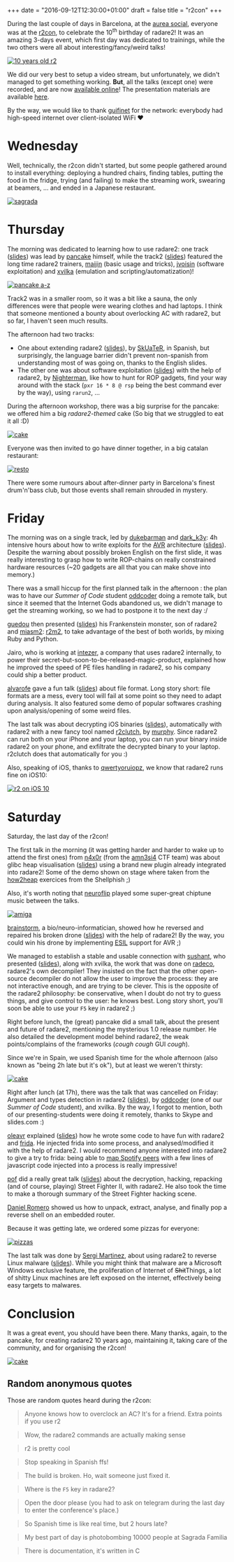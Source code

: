 +++
date = "2016-09-12T12:30:00+01:00"
draft = false
title = "r2con"
+++

During the last couple of days in Barcelona, at the [aurea social](http://www.aureasocial.org/), everyone was at the [r2con]( http://rada.re/con ), to celebrate the 10<sup>th</sup> birthday of radare2! It was an amazing 3-days event, which first day was dedicated to trainings, while the two others were all about interesting/fancy/weird talks!

[![10 years old r2](/blog/images/r2con_10yold.jpg)](/blog/images/r2con_10yold.jpg)

We did our very best to setup a video stream, but unfortunately, we didn't
managed to get something working. **But**, all the talks (except one) were
recorded, and are now [available
online](https://www.youtube.com/channel/UC3G6k7XfTgcWD2PJR8qJSkQ/videos?sort=dd&shelf_id=0&view=0)!
The presentation materials are available
[here](https://github.com/radareorg/r2con).

By the way, we would like to thank [guifinet](https://guifi.net/en) for the network: everybody had high-speed internet over client-isolated WiFi ♥ 

# Wednesday

Well, technically, the r2con didn't started, but some people gathered around to install everything: deploying a hundred chairs, finding tables, putting the food in the fridge, trying (and failing) to make the streaming work, swearing at beamers, … and ended in a Japanese restaurant.

[![sagrada](/blog/images/r2con_sagrada.jpg)](/blog/images/r2con_sagrada.jpg)

# Thursday

The morning was dedicated to learning how to use radare2: one track
([slides](https://github.com/radareorg/r2con/tree/master/2016/trainings/02-a-to-z)) was lead by
[pancake](https://twitter.com/trufae) himself, while the track2
([slides](https://github.com/radareorg/r2con/tree/master/2016/trainings/01-intro)) featured the long time radare2 trainers, [maijin](https://twitter.com/maijin212) (basic usage and tricks), [jvoisin](https://dustri.org) (software exploitation) and [xvilka](https://twitter.com/akochkov) (emulation and scripting/automatization)!

[![pancake a-z](/blog/images/r2con_a2z.jpg)](/blog/images/r2con_a2z.jpg)

Track2 was in a smaller room, so it was a bit like a sauna, the only differences were that people were wearing clothes and had laptops. I think that someone mentioned a bounty about overlocking AC with radare2, but so far, I haven't seen much results.  

The afternoon had two tracks:

- One about extending radare2
  ([slides](https://github.com/radareorg/r2con/tree/master/2016/trainings/04-plugin-esil)), by [SkUaTeR](https://twitter.com/sanguinawer), in Spanish, but surprisingly, the language barrier didn't prevent non-spanish from understanding most of was going on, thanks to the English slides.
- The other one was about software exploitation
  ([slides](https://github.com/radareorg/r2con/tree/master/2016/trainings/03-linux-xpl)) with the help of radare2, by [Nighterman](https://twitter.com/NighterMan), like how to hunt for ROP gadgets, find your way around with the stack (`pxr 16 * 8 @ rsp` being the best command ever by the way), using `rarun2`, …

During the afternoon workshop, there was a big surprise for the pancake: we offered him a big *radare2-themed* cake (So big that we struggled to eat it all :D)

[![cake](/blog/images/r2con_cake.jpg)](/blog/images/r2con_cake.jpg)

Everyone was then invited to go have dinner together, in a big catalan restaurant:

[![resto](/blog/images/r2con_resto.jpg)](/blog/images/r2con_resto.jpg)

There were some rumours about after-dinner party in Barcelona's finest drum'n'bass club, but those events shall remain shrouded in mystery.

# Friday

The morning was on a single track, led by
[dukebarman](https://twitter.com/dukebarman) and
[dark_k3y](https://twitter.com/dark_k3y): 4h intensive hours about how to write
exploits for the [AVR](https://en.wikipedia.org/wiki/Atmel_AVR) architecture
([slides](https://github.com/radareorg/r2con/tree/master/2016/trainings/05-avr-explotation)). Despite the warning about possibly broken English on the first slide, it was really interesting to grasp how to write ROP-chains on really constrained hardware resources (~20 gadgets are all that you can make shove into memory.)

There was a small hiccup for the first planned talk in the afternoon : the plan
was to have our *Summer of Code* student
[oddcoder](https://twitter.com/anoddcoder) doing a remote talk, but since it seemed that the Internet Gods abandoned us, we didn't manage to get the streaming working, so we had to postpone it to the next day :/

[guedou](https://twitter.com/guedou) then presented
([slides](https://github.com/radareorg/r2con/tree/master/2016/talks/02-r2m2)) his Frankenstein monster, son of radare2 and [miasm2](https://github.com/cea-sec/miasm): [r2m2](https://github.com/guedou/r2m2), to take advantage of the best of both worlds, by mixing Ruby and Python.

Jairo, who is working at [intezer](Intezer), a company that uses radare2 internally, to power their secret-but-soon-to-be-released-magic-product, explained how he improved the speed of PE files handling in radare2, so his company could ship a better product.

[alvarofe](https://twitter.com/alvaro_fe) gave a fun talk
([slides](https://github.com/radareorg/r2con/tree/master/2016/talks/03-fileformats)) about file format. Long story short: file formats are a mess, every tool will fail at some point so they need to adapt during analysis. It also featured some demo of popular softwares crashing upon analysis/opening of some weird files.

The last talk was about decrypting iOS binaries
([slides](https://github.com/radareorg/r2con/tree/master/2016/talks/04-r2clutch)), automatically with radare2 with a new fancy tool named [r2clutch](https://github.com/as0ler/r2clutch), by [murphy](https://twitter.com/as0ler). Since radare2 can run both on your iPhone and your laptop, you can run your binary inside radare2 on your phone, and exfiltrate the decrypted binary to your laptop. r2clutch does that automatically for you :)

Also, speaking of iOS, thanks to
[qwertyoruiopz](https://twitter.com/qwertyoruiopz), we know that radare2 runs
fine on iOS10:

[![r2 on iOS 10](/blog/images/r2con_ios10.jpg)](/blog/images/r2con_iso10.jpg)

# Saturday

Saturday, the last day of the r2con!

The first talk in the morning (it was getting harder and harder to wake up to
attend the first ones) from [n4x0r](https://twitter.com/n4x0r_) (from the
[amn3si4](https://www.amn3s1a.com) CTF team) was about glibc heap visualisation
([slides](https://github.com/radareorg/r2con/tree/master/2016/talks/05-HeapAnalysis)) using a brand new plugin already integrated into radare2! Some of the demo shown on stage where taken from the [how2heap](https://github.com/shellphish/how2heap) exercices from the Shellphish ;)

Also, it's worth noting that [neuroflip](https://twitter.com/neuroflip) played some super-great chiptune music between the talks.

[![amiga](/blog/images/r2con_amiga.jpg)](/blog/images/r2con_amiga.jpg)

[brainstorm](http://blogs.nopcode.org/about/), a bio/neuro-informatician,
showed how he reversed and repaired his broken drone
([slides](https://github.com/radareorg/r2con/tree/master/2016/talks/06-drone)) with the help of radare2! By the way, you could win his drone by implementing [ESIL](https://github.com/radare/radare2book/blob/master/esil.md) support for AVR ;)

We managed to establish a stable and usable connection with
[sushant](https://twitter.com/_sushant94), who presented
([slides](https://github.com/radareorg/r2con/tree/master/2016/talks/07-radeco)), along with xvilka, the work that was done on [radeco](https://github.com/radare/radeco-lib), radare2's own decompiler! They insisted on the fact that the other open-source decompiler do not allow the user to improve the process: they are not interactive enough, and are trying to be clever. This is the opposite of the radare2 philosophy: be conservative, when I doubt do not try to guess things, and give control to the user: he knows best.
Long story short, you'll soon be able to use your `F5` key in radare2 ;)

Right before lunch, the (great) pancake did a small talk, about the present and future of radare2, mentioning the mysterious 1.0 release number. He also detailed the development model behind radare2, the weak points/complains of the frameworks (*cough cough* GUI *cough*).

Since we're in Spain, we used Spanish time for the whole afternoon (also known
as "being 2h late but it's ok"), but at least we weren't thirsty:

[![cake](/blog/images/r2con_calimucho.jpg)](/blog/images/r2con_calimucho.jpg)

Right after lunch (at 17h), there was the talk that was cancelled on Friday:
Argument and types detection in radare2
([slides](https://github.com/radareorg/r2con/tree/master/2016/talks/01-GSoC-RSoC)), by [oddcoder](https://www.oddcoder.com/ ) (one of our *Summer of Code* student), and xvilka. By the way, I forgot to mention, both of our presenting-students were doing it remotely, thanks to Skype and slides.com :) 

[oleavr](https://twitter.com/oleavr) explained
([slides](https://github.com/radareorg/r2con/tree/master/2016/talks/08-r2frida)) how he wrote some code to have fun with radare2 and [frida](http://frida.re). He injected frida into some process, and analysed/modified it with the help of radare2. I would recommend anyone interested into radare2 to give a try to frida: being able to [map Spotify peers](http://www.frida.re/docs/presentations/ncn-2015-cross-platform-reversing-with-frida.pdf) with a few lines of javascript code injected into a process is really impressive!

[pof]( https://twitter.com/pof ) did a really great talk
([slides](https://github.com/radareorg/r2con/tree/master/2016/talks/09-StreetFighter2X)) about the decryption, hacking, repacking (and of course, playing) Street Fighter II, with radare2. He also took the time to make a thorough summary of the Street Fighter hacking scene.

[Daniel Romero](https://twitter.com/daniel_rome) showed us how to unpack, extract, analyse, and finally pop a reverse shell on an embedded router. 

Because it was getting late, we ordered some pizzas for everyone:

[![pizzas](/blog/images/r2con_pizza.jpg)](/blog/images/r2con_pizza.jpg)

The last talk was done by [Sergi Martinez](http://twitter.com/zlowram_), about
using radare2 to reverse Linux malware
([slides](https://github.com/radareorg/r2con/tree/master/2016/talks/11-ReversingLinuxMalware)). While you might think that malware are a Microsoft Windows exclusive feature, the proliferation of Internet of <s>Shit</s>Things, a lot of shitty Linux machines are left exposed on the internet, effectively being easy targets to malwares. 


# Conclusion
It was a great event, you should have been there.
Many thanks, again, to the pancake, for creating radare2 10 years ago, maintaining it, taking care of the community, and for organising the r2con!

[![cake](/blog/images/r2con_everybody.jpg)](/blog/images/r2con_everybody.jpg)


## Random anonymous quotes

Those are random quotes heard during the r2con:

> Anyone knows how to overclock an AC? It's for a friend. Extra points if you use r2

> Wow, the radare2 commands are actually making sense

> r2 is pretty cool

> Stop speaking in Spanish ffs!

> The build is broken. Ho, wait someone just fixed it.

> Where is the `F5` key in radare2?

> Open the door please (you had to ask on telegram during the last day to enter the conference's place.)

> So Spanish time is like real time, but 2 hours late?

> My best part of day is photobombing 10000 people at Sagrada Familia

> There is documentation, it's written in C

